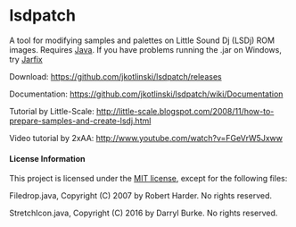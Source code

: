 # lsdpatch

A tool for modifying samples and palettes on Little Sound Dj (LSDj) ROM images. Requires [Java](http://www.java.com/). If you have problems running the .jar on Windows, try [Jarfix](http://johann.loefflmann.net/en/software/jarfix/index.html)

Download: https://github.com/jkotlinski/lsdpatch/releases

Documentation: https://github.com/jkotlinski/lsdpatch/wiki/Documentation

Tutorial by Little-Scale: http://little-scale.blogspot.com/2008/11/how-to-prepare-samples-and-create-lsdj.html

Video tutorial by 2xAA: http://www.youtube.com/watch?v=FGeVrW5Jxww

#### License Information

This project is licensed under the [MIT license](LICENSE), except for the following files:

Filedrop.java, Copyright (C) 2007 by Robert Harder. No rights reserved.

StretchIcon.java, Copyright (C) 2016 by Darryl Burke. No rights reserved.
